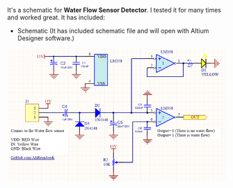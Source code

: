 It's a schematic for **Water Flow Sensor Detector**. I tested it for many times and worked great. It has included:
- Schematic (It has included schematic file and will open with Altium Designer software.)

![This is an image](https://github.com/AliRezaJoodi/Electronic-Modules/blob/main/Detector_Water%20Flow%20Detector/Schematic/V2.0.png?raw=true)


